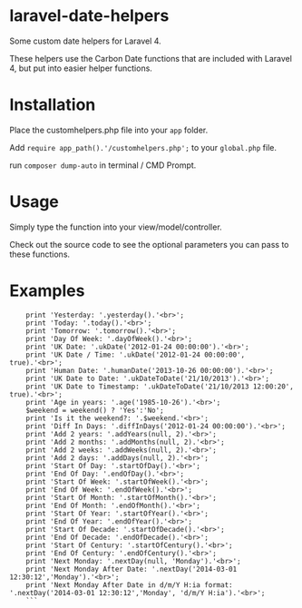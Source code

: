 laravel-date-helpers
====================

Some custom date helpers for Laravel 4.

These helpers use the Carbon Date functions that are included with Laravel 4, but put into easier helper functions.

Installation
====================
Place the customhelpers.php file into your `app` folder.

Add `require app_path().'/customhelpers.php';` to your `global.php` file.

run `composer dump-auto` in terminal / CMD Prompt.

Usage
====================
Simply type the function into your view/model/controller.

Check out the source code to see the optional parameters you can pass to these functions.


Examples
====================
```
	print 'Yesterday: '.yesterday().'<br>';
	print 'Today: '.today().'<br>';
	print 'Tomorrow: '.tomorrow().'<br>';
	print 'Day Of Week: '.dayOfWeek().'<br>';
	print 'UK Date: '.ukDate('2012-01-24 00:00:00').'<br>';
	print 'UK Date / Time: '.ukDate('2012-01-24 00:00:00', true).'<br>';
	print 'Human Date: '.humanDate('2013-10-26 00:00:00').'<br>';
	print 'UK Date to Date: '.ukDateToDate('21/10/2013').'<br>';
	print 'UK Date to Timestamp: '.ukDateToDate('21/10/2013 12:00:20', true).'<br>';
	print 'Age in years: '.age('1985-10-26').'<br>';
	$weekend = weekend() ? 'Yes':'No';
	print 'Is it the weekend?: '.$weekend.'<br>';
	print 'Diff In Days: '.diffInDays('2012-01-24 00:00:00').'<br>';
	print 'Add 2 years: '.addYears(null, 2).'<br>';
	print 'Add 2 months: '.addMonths(null, 2).'<br>';
	print 'Add 2 weeks: '.addWeeks(null, 2).'<br>';
	print 'Add 2 days: '.addDays(null, 2).'<br>';
	print 'Start Of Day: '.startOfDay().'<br>';
	print 'End Of Day: '.endOfDay().'<br>';
	print 'Start Of Week: '.startOfWeek().'<br>';
	print 'End Of Week: '.endOfWeek().'<br>';
	print 'Start Of Month: '.startOfMonth().'<br>';
	print 'End Of Month: '.endOfMonth().'<br>';
	print 'Start Of Year: '.startOfYear().'<br>';
	print 'End Of Year: '.endOfYear().'<br>';
	print 'Start Of Decade: '.startOfDecade().'<br>';
	print 'End Of Decade: '.endOfDecade().'<br>';
	print 'Start Of Century: '.startOfCentury().'<br>';
	print 'End Of Century: '.endOfCentury().'<br>';
	print 'Next Monday: '.nextDay(null, 'Monday').'<br>';
	print 'Next Monday After Date: '.nextDay('2014-03-01 12:30:12','Monday').'<br>';
	print 'Next Monday After Date in d/m/Y H:ia format: '.nextDay('2014-03-01 12:30:12','Monday', 'd/m/Y H:ia').'<br>';
	```
